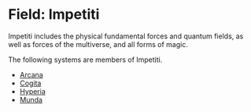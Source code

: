 # Field: Impetiti

Impetiti includes the physical fundamental forces and quantum fields, as well as forces of the multiverse, and all forms of magic.

The following systems are members of Impetiti.

- [Arcana](arcana/introduction.md)
- [Cogita](cogita/introduction.md)
- [Hyperia](hyperia/introduction.md)
- [Munda](munda/introduction.md)